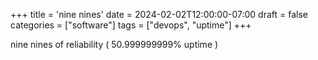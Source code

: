 +++
title = 'nine nines'
date = 2024-02-02T12:00:00-07:00
draft = false
categories = ["software"]
tags = ["devops", "uptime"]
+++

nine nines of reliability ( 50.999999999% uptime )